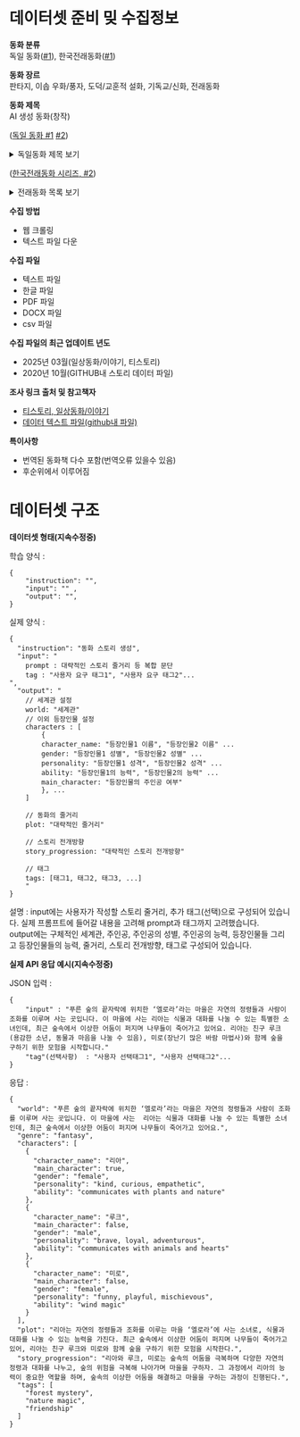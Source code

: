# 데이터셋 준비 밎 수집정보
   
**동화 분류**  
독일 동화([#1](https://github.com/cosine0/kogpt2_tale/blob/main/data/tale.txt)), 한국전래동화([#1](https://redbadastory.tistory.com/category/%EC%9D%BC%EC%83%81/%EB%8F%99%ED%99%94%2C%20%EC%9D%B4%EC%95%BC%EA%B8%B0?page=12))

**동화 장르**  
판타지, 이솝 우화/풍자, 도덕/교훈적 설화, 기독교/신화, 전래동화

**동화 제목**  
AI 생성 동화(창작)  
  
([독일 동화 #1](https://m.blog.naver.com/osy2201/221179543994) [#2](https://github.com/cosine0/kogpt2_tale/blob/main/data/tale.txt))
<details>
  <summary>독일동화 제목 보기</summary>
  1. 개구리 왕자
  2. 고양이와 쥐의 파트너십(동반자 관계)   
  3. 성모 마리아의 아이   
  4. 무서움을 배우러 나선 젊은이 이야기   
  5. 늑대와 일곱 마리의 어린 염소들  
  6. 충신 요하네스    
  7. 꽤 괜찮은 흥정  
  8. 경탄할 만한 연주가
  9. 열두 오빠들
  10. 건달들의 무리 
  11. 가엾은 오빠와 사랑스러운 누이 
  12. 라푼첼  
  13. 숲 속의 세 난쟁이  
  14. 실 잣는 세 여인네들   
  15. 헨젤과 그레텔  
  16. 세 장의 뱀 잎   
  17. 백사 (흰 뱀)   
  18. 지푸라기, 숯, 콩
  19. 어부와 아내  
  20. 용감한 꼬마 재봉사  
  21. 신데렐라 
  22. 수수께끼  
  23. 생쥐, 새, 소시지  
  24. 홀레 할머니 (풍요의 여신)  
  25. 일곱 마리의 까마귀   
  26. 빨간 모자  
  27. 브레멘의 동물 음악대  
  28. 노래하는 뼈   
  29. 악마의 황금 머리카락 세 가닥
  30. 이와 벼룩  
  31. 손 없는 소녀  
  32. 똑똑한 한스  
  33. 세 가지 언어   
  34. 똑똑한 엘시 
  35. 천국에 간 재단사
  36. 요술 식탁, 황금 당나귀, 자루 속에 든 몽둥이
  37. 엄지둥이  
  38. 여우 부인의 결혼식 
  39. 꼬마 요정들 
  40. 도둑 신랑  
  41. 코르베스 씨   
  42. 대부님
  43. 트루데 아주머니
  44. 대부가 된 저승사자
  45. 엄지둥이의 여행
  46. 피처의 새   
  47. 노간주나무   
  48. 늙은 개 술탄 
  49. 여섯 마리 백조  
  50. 잠자는 숲속의 미녀 
  51. 새가 주운 아이 
  52. 개똥지빠귀 수염 왕 
  53. 백설 공주  
  54. 배낭과 모자와 뿔피리  
  55. 룸펠슈틸츠헨  
  56. 연인 롤랑  
  57. 황금새  
  58. 개와 참새  
  59. 프레드릭과 캐서린 (프리더와 카터리스헨) 
  60. 두 형제 
  61. 농사꾼 나부랭이(작은 농부)   
  62. 여왕벌  
  63. 세 개의 깃털  
  64. 황금 거위   
  65. 털북숭이 공주   
  66. 토끼의 신부  
  67. 열두 사냥꾼   
  68. 도둑과 도둑 선생   
  69. 요린데와 요링겔  
  70. 세 행운아  
  71. 여섯 사나이의 모험  
  72. 늑대와 사람  
  73. 늑대와 여우   
  74. 여우와 사촌  
  75. 여우와 고양이   
  76. 카네이션 (패랭이꽃)
  77. 영리한 그레텔  
  78. 노인과 손자  
  79. 물의 요정  
  80. 암탉의 죽음  
  81. 웃기는 친구 루스티히 
  82. 노름꾼 헨젤 
  83. 운 좋은 한스
  84. 한스, 결혼하다
  85. 황금 아이들 
  86. 여우와 거위들
  87. 가난뱅이와 부자
  88. 노래하며 팔짝거리는 종달새
  89. 거위치는 소녀(공주)
  90. 어린 거인
  91. 땅속 요정
  92. 황금산의 임금님
  93. 까마귀 
  94. 농부의 영리한 딸 
  95. 늙은 힐데브란트  
  96. 세 마리 작은 새
  97. 생명의 물 
  98. 척척박사 
  99. 유리병 속의 도깨비 
  100. 악마의 숯검댕이 동생  
  101. 곰 가죽 
  102. 굴뚝새와 곰  
  103. 달콤한 오트밀 (맛있는 죽)  
  104. 영리한 사람들
  105. 두꺼비 이야기 
  106. 불쌍한 방앗간 젊은이와 고양이 
  107. 두 나그네   
  108. 고슴도치 한스 
  109. 수의   
  110. 가시덤불 속의 유대인 
  111. 솜씨 좋은 사냥꾼  
  112. 하늘나라에서 가져온 도리깨 
  113. 두 왕의 아이들   
  114. 영리한 꼬마 재단사  
  115. 빛나는 햇빛이 밝혀주리 
  116. 파란 불꽃 (푸른 등잔불)
  117. 고집불통 아이  
  118. 세 군의관  
  119. 일곱 명의 슈바벤 사람
  120. 세 직공  
  121. 겁 없는 왕자 
  122. 당나귀 양배추
  123. 숲 속의 노파
  124. 세 형제 
  125. 악마와 악마의 할머니  
  126. 성실한 페레난트와 불성실한 페레난트
  127. 무쇠 난로 
  128. 게으른 실 잣는 여인 
  129. 재주가 좋은 네 형제 
  130. 한눈이, 두눈이, 세눈이
  131. 예쁜 카트리넬리에와 핍 팝 폴트리  
  132. 여우와 말   
  133. 춤추는 열두 공주 (춤추느라 다 떨어진 구두)  
  134. 여섯 명의 하인 
  135. 하얀 신부와 까만 신부 
  136. 무쇠 한스  
  137. 세 명의 검은 공주  
  138. 크노이스트와 세 아들 
  139. 브라켈에서 온 아가씨 
  140. 종 (하인이나 하녀) 
  141. 어린 양과 작은 물고기
  142. 지멜리 산 
  143. 여행  
  144. 당나귀 왕자  
  145. 은혜를 모르는 아들
  146. 커다란 무  
  147. 젊어진 노인  
  148. 하느님의 동물과 악마의 동물  
  149. 닭장의 홰 
  150. 거지 할머니 
  151. 게으름뱅이 세 아들  
  152. 게으른 열두 하인
  153. 양치기 소년   
  154. 은화가 된 별 
  155. 숨겨놓은 동전  
  156. 신붓감 고르기 
  157. 아마 부스러기 (부지런한 하녀)
  158. 아빠 참새와 새끼 참새 네 마리 
  159. 젖과 꿀이 흐르는 땅에 관한 이야기 
  160. 디트마르쉬의 허풍  
  161. 수수께끼 이야기   
  162. 흰눈이와 빨간 장미  
  163. 영리한 하인  
  164. 유리관
  165. 게으름뱅이 하인츠
  166. 괴물새 그리핀 
  167. 힘센 한스  
  168. 천국에 간 농부
  169. 말라깽이 리제 
  170. 숲 속의 오두막집 
  171. 기쁨도 함께 슬픔도 함께 (동고동락)  
  172. 굴뚝새  
  173. 가자미  
  174. 알락해오라기와 후투티
  175. 부엉이   
  176. 달   
  177. 수명   
  178. 저승사자 
  179. 구둣방 주인 송곳 씨  
  180. 샘물가에서 거위치는 아가씨
  181. 이브의 다양한 자녀들  
  182. 못 속의 물의 요정 
  183. 난쟁이의 선물  
  184. 거인과 재봉사  
  185. 못  
  186. 무덤에 누운 불쌍한 소년  
  187. 진짜 신부 
  188. 토끼와 고슴도치 
  189. 물렛가락과 북과 바늘 
  190. 농부와 악마 
  191. 식탁 위의 빵 부스러기
  192. 바다 민달팽이  
  193. 최고의 도둑  
  194. 곡식의 이삭  
  195. 무덤  
  196. 늙은 링크랑크 
  197. 수정 구슬 
  198. 말렌 아가씨 
  199. 물소 가죽 장화
  200. 황금 열쇠  
  201. 숲 속의 성 요셉 
  202. 열두 사도  
  203. 장미  
  204. 가난과 겸손이 천국으로 이끄나니
  205. 하느님의 음식  
  206. 푸른 나뭇가지 세 개 
  207. 성모 마리아의 작은 잔  
  208. 나이 드신 어머님
  209. 하늘나라의 결혼 잔치
  210. 개암나무 가지

</details>

([한국전래동화 시리즈, #2]([https://m.blog.naver.com/osy2201/221179543994](https://redbadastory.tistory.com/category/%EC%9D%BC%EC%83%81/%EB%8F%99%ED%99%94%2C%20%EC%9D%B4%EC%95%BC%EA%B8%B0?page=12)))  
<details>
  <summary>전래동화 목록 보기</summary>

  1. 말안듣는 청개구리  
  2. 거울을 처음본 사람들  
  3. 여우의 재판  
  4. 호랑이와 곶감  
  5. 은혜갚은 까치  
  6. 해님 달님  
  7. 선녀와 나뭇꾼  
  8. 젊어지는 샘물  
  9. 소가 된 게으름뱅이  
  10. 의좋은 형제  
  11. 토끼의 간  
  12. 소금짐 나르는 당나귀  
  13. 호랑이 형님  
  14. 바보 사또  
  15. 임금님 귀는 당나귀 귀  
  16. 금도끼 은도끼  
  17. 혹부리 할아버지/영감  
  18. 선녀와 나무꾼  
  19. 개와 고양이 이야기  
  20. 우렁각시 이야기  
  21. 밤송이에게 절한 호랑이  
  22. 돌부처에게 비단을 판 바보  
  23. 무와 바꾼 송아지  
  24. 별난 재주 삼형제  

</details>


**수집 방법**
 - 웹 크롤링
 - 텍스트 파일 다운

**수집 파일**
 - 텍스트 파일
 - 한글 파일
 - PDF 파일
 - DOCX 파일
 - csv 파일

**수집 파일의 최근 업데이트 년도**
 - 2025년 03월(일상동화/이야기, 티스토리)  
 - 2020년 10월(GITHUB내 스토리 데이터 파일)  

**조사 링크 출처 및 참고책자**  
 - [티스토리, 일상동화/이야기](https://redbadastory.tistory.com/category/%EC%9D%BC%EC%83%81/%EB%8F%99%ED%99%94%2C%20%EC%9D%B4%EC%95%BC%EA%B8%B0?page=12)
 - [데이터 텍스트 파일(github내 파일)](https://github.com/cosine0/kogpt2_tale/blob/main/data/tale.txt)

**특이사항**  
 - 번역된 동화책 다수 포함(번역오류 있을수 있음)
 - 후순위에서 이루어짐







# 데이터셋 구조

**데이터셋 형태(지속수정중)**  
  
학습 양식 :
```
{
	"instruction": "",
	"input": "" ,
	"output": "", 
}
```  
  
실제 양식 : 
```
{
  "instruction": "동화 스토리 생성",
  "input": "
	prompt : 대략적인 스토리 줄거리 등 복합 문단
	tag : "사용자 요구 태그1", "사용자 요구 태그2"...	
",
  "output": "
	// 세계관 설정
	world: "세계관"
	// 이외 등장인물 설정
	characters : [
		{ 
  		character_name: "등장인물1 이름", "등장인물2 이름" ...
		gender: "등장인물1 성별", "등장인물2 성별" ...  
		personality: "등장인물1 성격", "등장인물2 성격" ...
		ability: "등장인물1의 능력", "등장인물2의 능력" ...
		main_character: "등장인물의 주인공 여부"
  		}, ...
	]

	// 동화의 줄거리
	plot: "대략적인 줄거리"
	
	// 스토리 전개방향
	story_progression: "대략적인 스토리 전개방향"

	// 태그
	tags: [태그1, 태그2, 태그3, ...]
	"
}
```


설명 : 
input에는 사용자가 작성할 스토리 줄거리, 추가 태그(선택)으로 구성되어 있습니다. 실제 프롬프트에 들어갈 내용을 고려해 prompt과 태그까지 고려했습니다.  
output에는 구체적인 세계관, 주인공, 주인공의 성별, 주인공의 능력, 등장인물들 그리고 등장인물들의 능력, 줄거리, 스토리 전개방향, 태그로 구성되어 있습니다.  

    
**실제 API 응답 예시(지속수정중)**  
  
JSON 입력 : 
```
{
	"input" : "푸른 숲의 끝자락에 위치한 ‘엘로라’라는 마을은 자연의 정령들과 사람이 조화를 이루며 사는 곳입니다. 이 마을에 사는 리아는 식물과 대화를 나눌 수 있는 특별한 소녀인데, 최근 숲속에서 이상한 어둠이 퍼지며 나무들이 죽어가고 있어요. 리아는 친구 루크(용감한 소년, 동물과 마음을 나눌 수 있음), 미로(장난기 많은 바람 마법사)와 함께 숲을 구하기 위한 모험을 시작합니다."
	"tag"(선택사항)  : "사용자 선택태그1", "사용자 선택태그2"...
}
```

응답 : 
```
{
  "world": "푸른 숲의 끝자락에 위치한 ‘엘로라’라는 마을은 자연의 정령들과 사람이 조화를 이루며 사는 곳입니다. 이 마을에 사는  리아는 식물과 대화를 나눌 수 있는 특별한 소녀인데, 최근 숲속에서 이상한 어둠이 퍼지며 나무들이 죽어가고 있어요.",
  "genre": "fantasy",
  "characters": [
    {
      "character_name": "리아",
      "main_character": true,
      "gender": "female",
      "personality": "kind, curious, empathetic",
      "ability": "communicates with plants and nature"
    },
    {
      "character_name": "루크",
      "main_character": false,
      "gender": "male",
      "personality": "brave, loyal, adventurous",
      "ability": "communicates with animals and hearts"
    },
    {
      "character_name": "미로",
      "main_character": false,
      "gender": "female",
      "personality": "funny, playful, mischievous",
      "ability": "wind magic"
    }
  ],
  "plot": "리아는 자연의 정령들과 조화를 이루는 마을 ‘엘로라’에 사는 소녀로, 식물과 대화를 나눌 수 있는 능력을 가진다. 최근 숲속에서 이상한 어둠이 퍼지며 나무들이 죽어가고 있어, 리아는 친구 루크와 미로와 함께 숲을 구하기 위한 모험을 시작한다.",
  "story_progression": "리아와 루크, 미로는 숲속의 어둠을 극복하며 다양한 자연의 정령과 대화를 나누고, 숲의 위험을 극복해 나아가며 마을을 구하자. 그 과정에서 리아의 능력이 중요한 역할을 하며, 숲속의 이상한 어둠을 해결하고 마을을 구하는 과정이 진행된다.",
  "tags": [
    "forest mystery",
    "nature magic",
    "friendship"
  ]
}
```

